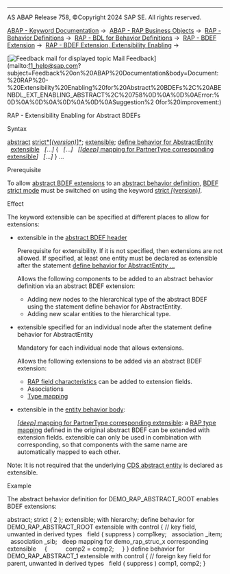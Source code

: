   

* * *

AS ABAP Release 758, ©Copyright 2024 SAP SE. All rights reserved.

[ABAP - Keyword Documentation](javascript:call_link\('abenabap.htm'\)) →  [ABAP - RAP Business Objects](javascript:call_link\('abenabap_rap.htm'\)) →  [RAP - Behavior Definitions](javascript:call_link\('abencds_bdef.htm'\)) →  [RAP - BDL for Behavior Definitions](javascript:call_link\('abenbdl.htm'\)) →  [RAP - BDEF Extension](javascript:call_link\('abenbdl_extension.htm'\)) →  [RAP - BDEF Extension, Extensibility Enabling](javascript:call_link\('abenbdl_extensibility_enabling.htm'\)) → 

 [![](Mail.gif?object=Mail.gif "Feedback mail for displayed topic") Mail Feedback](mailto:f1_help@sap.com?subject=Feedback%20on%20ABAP%20Documentation&body=Document:%20RAP%20-%20Extensibility%20Enabling%20for%20Abstract%20BDEFs%2C%20ABENBDL_EXT_ENABLING_ABSTRACT%2C%20758%0D%0A%0D%0AError:%0D%0A%0D%0A%0D%0A%0D%0ASuggestion%2
0for%20improvement:)

RAP - Extensibility Enabling for Abstract BDEFs

Syntax

[abstract](javascript:call_link\('abenbdl_impl_type.htm'\))
[strict*\[*(version)*\]*](javascript:call_link\('abenbdl_strict.htm'\));
[extensible](javascript:call_link\('abenbdl_extensible.htm'\));
[define behavior for AbstractEntity](javascript:call_link\('abenbdl_define_beh_abstract.htm'\))
  [extensible](javascript:call_link\('abenbdl_extensible.htm'\))
  *\[*...*\]*
{
  *\[*...*\]*
  *\[*[*\[*deep*\]* mapping for PartnerType corresponding extensible](javascript:call_link\('abenbdl_type_mapping_abstract.htm'\))*\]*
  *\[*...*\]*
}
...

Prerequisite

To allow [abstract BDEF extensions](javascript:call_link\('abenrap_abs_bdef_ext_glosry.htm'\) "Glossary Entry") to an [abstract behavior definition](javascript:call_link\('abencds_abstract_bdef_glosry.htm'\) "Glossary Entry"), [BDEF strict mode](javascript:call_link\('abenrap_strict_mode_glosry.htm'\) "Glossary Entry") must be switched on using the keyword [strict *\[*(version)*\]*](javascript:call_link\('abenbdl_strict.htm'\)).

Effect

The keyword extensible can be specified at different places to allow for extensions:

-   extensible in the [abstract BDEF header](javascript:call_link\('abenbdl_bdef_abstract_header.htm'\))
    
    Prerequisite for extensibility. If it is not specified, then extensions are not allowed. If specified, at least one entity must be declared as extensible after the statement [define behavior for AbstractEntity ...](javascript:call_link\('abenbdl_define_beh_abstract.htm'\))
    
    Allows the following components to be added to an abstract behavior definition via an abstract BDEF extension:
    
    -   Adding new nodes to the hierarchical type of the abstract BDEF using the statement define behavior for AbstractEntity.
    -   Adding new scalar entities to the hierarchical type.
-   extensible specified for an individual node after the statement define behavior for AbstractEntity
    
    Mandatory for each individual node that allows extensions.
    
    Allows the following extensions to be added via an abstract BDEF extension:
    
    -   [RAP field characteristics](javascript:call_link\('abenrap_field_char_glosry.htm'\) "Glossary Entry") can be added to extension fields.
    -   Associations
    -   [Type mapping](javascript:call_link\('abenrap_type_mapping_glosry.htm'\) "Glossary Entry")
-   extensible in the [entity behavior body](javascript:call_link\('abencds_entity_body_glosry.htm'\) "Glossary Entry"):
    
    [*\[*deep*\]* mapping for PartnerType corresponding extensible](javascript:call_link\('abenbdl_type_mapping.htm'\)): a [RAP type mapping](javascript:call_link\('abenrap_type_mapping_glosry.htm'\) "Glossary Entry") defined in the original abstract BDEF can be extended with extension fields. extensible can only be used in combination with corresponding, so that components with the same name are automatically mapped to each other.
    

Note: It is not required that the underlying [CDS abstract entity](javascript:call_link\('abencds_abstract_entity_glosry.htm'\) "Glossary Entry") is declared as extensible.

Example

The abstract behavior definition for DEMO\_RAP\_ABSTRACT\_ROOT enables BDEF extensions:

abstract;
strict ( 2 );
extensible;
with hierarchy;
define behavior for DEMO\_RAP\_ABSTRACT\_ROOT
extensible
with control
{
// key field, unwanted in derived types
  field ( suppress ) comp1key;
  association \_item;
  association \_sib;
  deep mapping for demo\_rap\_struc\_x corresponding extensible
    {
          comp2 = comp2;
    }
}
define behavior for DEMO\_RAP\_ABSTRACT\_1
extensible
with control
{
// foreign key field for parent, unwanted in derived types
  field ( suppress ) comp1, comp2;
}